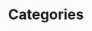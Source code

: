 ---
title: Categories
layout: "categories_42"

menu:
    main: 
        weight: 4
        params:
            icon: categories
sitemap:
  disable: true
comments: false
---